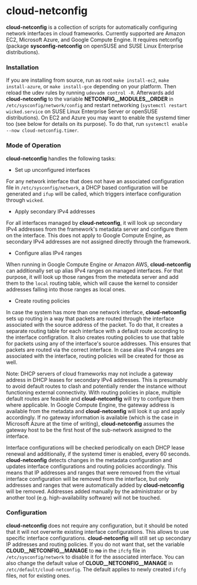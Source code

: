 cloud-netconfig
===============

**cloud-netconfig** is a collection of scripts for automatically configuring
network interfaces in cloud frameworks. Currently supported are Amazon EC2,
Microsoft Azure, and Google Compute Engine. It requires netconfig (package
**sysconfig-netconfig** on openSUSE and SUSE Linux Enterprise distributions).

### Installation

If you are installing from source, run as root `make install-ec2`, `make
install-azure`, or `make install-gce` depending on your platform. Then reload
the udev rules by running `udevadm control -R`. Afterwards add
**cloud-netconfig** to the variable **NETCONFIG__MODULES__ORDER** in
`/etc/sysconfig/network/config` and restart networking (`systemctl restart
wicked.service` on SUSE Linux Enterprise Server or openSUSE distributions). On
EC2 and Azure you may want to enable the systemd timer too (see below for
details on its purpose). To do that, run `systemctl enable --now
cloud-netconfig.timer`.

### Mode of Operation

**cloud-netconfig** handles the following tasks:

- Set up unconfigured interfaces

For any network interface that does not have an associated configuration file
in `/etc/sysconfig/network`, a DHCP based configuration will be generated and
`ifup` will be called, which triggers interface configuration through `wicked`.

- Apply secondary IPv4 addresses

For all interfaces managed by **cloud-netconfig**, it will look up secondary
IPv4 addresses from the framework's metadata server and configure them on the
interface. This does not apply to Google Compute Engine, as secondary IPv4
addresses are not assigned directly through the framework.

- Configure alias IPv4 ranges

When running in Google Compute Engine or Amazon AWS, **cloud-netconfig** can
additionally set up alias IPv4 ranges on managed interfaces. For that purpose,
it will look up those ranges from the metedata server and add them to the
`local` routing table, which will cause the kernel to consider addresses
falling into those ranges as local ones.

- Create routing policies

In case the system has more than one network interface, **cloud-netconfig**
sets up routing in a way that packets are routed through the interface
associated with the source address of the packet. To do that, it creates a
separate routing table for each interface with a default route according to
the interface configration. It also creates routing policies to use that table
for packets using any of the interface's source addresses. This ensures that
packets are routed via the correct interface. In case alias IPv4 ranges are
associated with the interface, routing policies will be created for those as
well.

Note: DHCP servers of cloud frameworks may not include a gateway address in
DHCP leases for secondary IPv4 addresses. This is presumably to avoid default
routes to clash and potentially render the instance without functioning
external connectivity. With routing policies in place, multiple default routes
are feasible and **cloud-netconfig** will try to configure them where
applicable. In Google Compute Engine, the gateway address is available from
the metadata and **cloud-netconfig** will look it up and apply accordingly. If
no gateway information is available (which is the case in Microsoft Azure at
the time of writing), **cloud-netconfig** assumes the gateway host to be the
first host of the sub-network assigned to the interface.

Interface configurations will be checked periodically on each DHCP lease
renewal and additionally, if the systemd timer is enabled, every 60
seconds. **cloud-netconfig** detects changes in the metadata configuration and
updates interface configurations and routing policies accordingly. This means
that IP addresses and ranges that were removed from the virtual interface
configuration will be removed from the interface, but only addresses and
ranges that were automatically added by **cloud-netconfig** will be
removed. Addresses added manually by the administrator or by another tool
(e.g. high-availability software) will not be touched.

### Configuration

**cloud-netconfig** does not require any configuration, but it should be noted
that it will not overwrite existing interface configurations. This allows to
use specific interface configurations. **cloud-netconfig** will still set up
secondary IP addresses and routing policies. If you do not want that, set the
variable **CLOUD__NETCONFIG__MANAGE** to **no** in the `ifcfg` file in
`/etc/sysconfig/network` to disable it for the associated interface. You can
also change the default value of **CLOUD__NETCONFIG__MANAGE** in
`/etc/default/cloud-netconfig`. The default applies to newly created `ifcfg`
files, not for existing ones.
